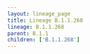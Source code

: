 ```yaml
---
layout: lineage_page
title: Lineage B.1.1.268
lineage: B.1.1.268
parent: B.1.1
children: ['B.1.1.268']
---
```

